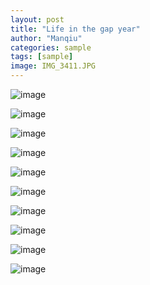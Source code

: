```yaml
---
layout: post
title: "Life in the gap year"
author: "Manqiu"
categories: sample
tags: [sample]
image: IMG_3411.JPG
---
```







![image](/photo/assets/img/xnz6.JPG)

![image](/photo/assets/img/xnz66.JPG)

![image](/photo/assets/img/xnz1.JPG)

![image](/photo/assets/img/xnz2.JPG)

![image](/photo/assets/img/xnz3.JPG)

![image](/photo/assets/img/xnz.JPG)

![image](/photo/assets/img/xnz4.JPG)

![image](/photo/assets/img/xnz5.JPG)

![image](/photo/assets/img/xnz8.JPG)

![image](/photo/assets/img/xnz9.JPG)


<!-- <img src="/photo/assets/img/xnz6.JPG" width="800" /> -->


<!-- {% include figure.html path="assets/img/xnz6.JPG" class="img-fluid rounded z-depth-1" %} -->
